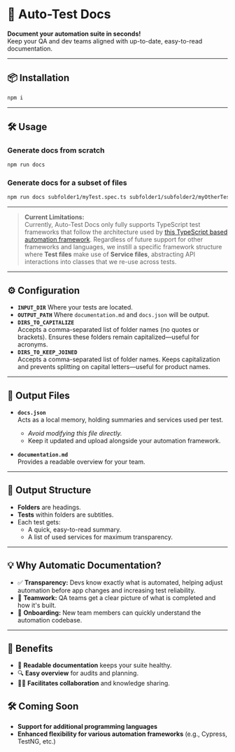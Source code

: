 # 🚀 Auto-Test Docs

**Document your automation suite in seconds!**  
Keep your QA and dev teams aligned with up-to-date, easy-to-read documentation.

---

## 📦 Installation

```bash
npm i
```

---

## 🛠️ Usage

### Generate docs from scratch

```bash
npm run docs
```

### Generate docs for a subset of files

```bash
npm run docs subfolder1/myTest.spec.ts subfolder1/subfolder2/myOtherTest.spec.ts
```

---

> **Current Limitations:**  
> Currently, Auto-Test Docs only fully supports TypeScript test frameworks that follow the architecture used by [this TypeScript based automation framework](https://github.com/damianpereira86/api-framework-ts-mocha.git).
> Regardless of future support for other frameworks and languages, we instill a specific framework structure where **Test files** make use of **Service files**, abstracting API interactions into classes that we re-use across tests.

---

## ⚙️ Configuration

- **`INPUT_DIR`**
  Where your tests are located.
- **`OUTPUT_PATH`**
  Where `documentation.md` and `docs.json` will be output.
- **`DIRS_TO_CAPITALIZE`**  
   Accepts a comma-separated list of folder names (no quotes or brackets). Ensures these folders remain capitalized—useful for acronyms.
- **`DIRS_TO_KEEP_JOINED`**  
   Accepts a comma-separated list of folder names. Keeps capitalization and prevents splitting on capital letters—useful for product names.

---

## 📄 Output Files

- **`docs.json`**  
   Acts as a local memory, holding summaries and services used per test.

  - _Avoid modifying this file directly._
  - Keep it updated and upload alongside your automation framework.

- **`documentation.md`**  
   Provides a readable overview for your team.

---

## 📝 Output Structure

- **Folders** are headings.
- **Tests** within folders are subtitles.
- Each test gets:
  - A quick, easy-to-read summary.
  - A list of used services for maximum transparency.

---

## 💡 Why Automatic Documentation?

- ✅ **Transparency:** Devs know exactly what is automated, helping adjust automation before app changes and increasing test reliability.
- 🤝 **Teamwork:** QA teams get a clear picture of what is completed and how it's built.
- 🚀 **Onboarding:** New team members can quickly understand the automation codebase.

---

## 🌟 Benefits

- 📖 **Readable documentation** keeps your suite healthy.
- 🔍 **Easy overview** for audits and planning.
- 🧑‍💻 **Facilitates collaboration** and knowledge sharing.

## 🛠️ Coming Soon

- **Support for additional programming languages**
- **Enhanced flexibility for various automation frameworks** (e.g., Cypress, TestNG, etc.)

